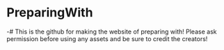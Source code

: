 # PreparingWith
-# This is the github for making the website of preparing with! Please ask permission before using any assets and be sure to credit the creators!

